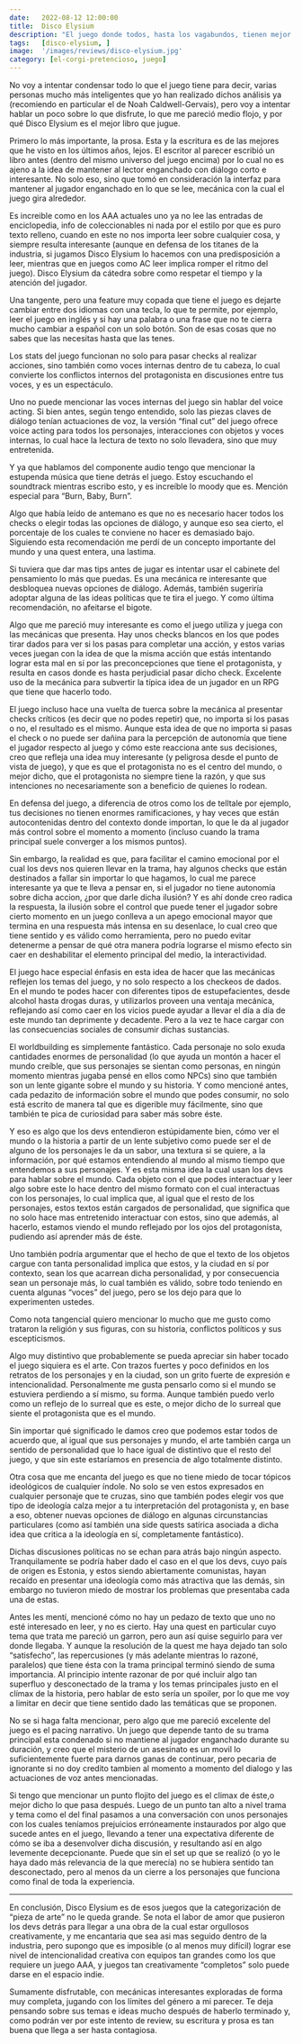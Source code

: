```yaml
---
date:   2022-08-12 12:00:00
title:  Disco Elysium
description: "El juego donde todos, hasta los vagabundos, tienen mejor léxico y prosa que vos."
tags:   [disco-elysium, ]
image:  '/images/reviews/disco-elysium.jpg'
category: [el-corgi-pretencioso, juego]
---
```

No voy a intentar condensar todo lo que el juego tiene para decir, varias personas mucho más inteligentes que yo han realizado dichos análisis ya (recomiendo en particular el de Noah Caldwell-Gervais), pero voy a intentar hablar un poco sobre lo que disfrute, lo que me pareció medio flojo, y por qué Disco Elysium es el mejor libro que jugue.

Primero lo más importante, la prosa. Esta y la escritura es de las mejores que he visto en los últimos años, lejos. El escritor al parecer escribió un libro antes (dentro del mismo universo del juego encima) por lo cual no es ajeno a la idea de mantener al lector enganchado con diálogo corto e interesante. No solo eso, sino que tomó en consideración la interfaz para mantener al jugador enganchado en lo que se lee, mecánica con la cual el juego gira alrededor.

Es increible como en los AAA actuales uno ya no lee las entradas de enciclopedia, info de coleccionables ni nada por el estilo por que es puro texto relleno, cuando en este no nos importa leer sobre cualquier cosa, y siempre resulta interesante (aunque en defensa de los titanes de la industria, si jugamos Disco Elysium lo hacemos con una predisposición a leer, mientras que en juegos como AC leer implica romper el ritmo del juego). Disco Elysium da cátedra sobre como respetar el tiempo y la atención del jugador.

Una tangente, pero una feature muy copada que tiene el juego es dejarte cambiar entre dos idiomas con una tecla, lo que te permite, por ejemplo, leer el juego en inglés y si hay una palabra o una frase que no te cierra mucho cambiar a español con un solo botón. Son de esas cosas que no sabes que las necesitas hasta que las tenes.

Los stats del juego funcionan no solo para pasar checks al realizar acciones, sino también como voces internas dentro de tu cabeza, lo cual convierte los conflictos internos del protagonista en discusiones entre tus voces, y es un espectáculo.

Uno no puede mencionar las voces internas del juego sin hablar del voice acting. Si bien antes, según tengo entendido, solo las piezas claves de diálogo tenían actuaciones de voz, la versión “final cut” del juego ofrece voice acting para todos los personajes, interacciones con objetos y voces internas, lo cual hace la lectura de texto no solo llevadera, sino que muy entretenida.

Y ya que hablamos del componente audio tengo que mencionar la estupenda música que tiene detrás el juego. Estoy escuchando el soundtrack mientras escribo esto, y es increíble lo moody que es. Mención especial para “Burn, Baby, Burn”.

Algo que había leído de antemano es que no es necesario hacer todos los checks o elegir todas las opciones de diálogo, y aunque eso sea cierto, el porcentaje de los cuales te conviene no hacer es demasiado bajo. Siguiendo esta recomendación me perdí de un concepto importante del mundo y una quest entera, una lastima.

Si tuviera que dar mas tips antes de jugar es intentar usar el cabinete del pensamiento lo más que puedas. Es una mecánica re interesante que desbloquea nuevas opciones de diálogo. Además, también sugeriría adoptar alguna de las ideas políticas que te tira el juego. 
Y como última recomendación, no afeitarse el bigote.

Algo que me pareció muy interesante es como el juego utiliza y juega con las mecánicas que presenta. Hay unos checks blancos en los que podes tirar dados para ver si los pasas para completar una acción, y estos varias veces juegan con la idea de que la misma acción que estás intentando lograr esta mal en sí por las preconcepciones que tiene el protagonista, y resulta en casos donde es hasta perjudicial pasar dicho check. Excelente uso de la mecánica para subvertir la típica idea de un jugador en un RPG que tiene que hacerlo todo.

El juego incluso hace una vuelta de tuerca sobre la mecánica al presentar checks críticos (es decir que no podes repetir) que, no importa si los pasas o no, el resultado es el mismo. Aunque esta idea de que no importa si pasas el check o no puede ser dañina para la percepción de autonomía que tiene el jugador respecto al juego y cómo este reacciona ante sus decisiones, creo que refleja una idea muy interesante (y peligrosa desde el punto de vista de juego), y que es que el protagonista no es el centro del mundo, o mejor dicho, que el protagonista no siempre tiene la razón, y que sus intenciones no necesariamente son a beneficio de quienes lo rodean.

En defensa del juego, a diferencia de otros como los de telltale por ejemplo, tus decisiones no tienen enormes ramificaciones, y hay veces que están autocontenidas dentro del contexto donde importan, lo que le da al jugador más control sobre el momento a momento (incluso cuando la trama principal suele converger a los mismos puntos).

Sin embargo, la realidad es que, para facilitar el camino emocional por el cual los devs nos quieren llevar en la trama, hay algunos checks que están destinados a fallar sin importar lo que hagamos, lo cual me parece interesante ya que te lleva a pensar en, si el jugador no tiene autonomía sobre dicha accion, ¿por que darle dicha ilusión? Y es ahí donde creo radica la respuesta, la ilusión sobre el control que puede tener el jugador sobre cierto momento en un juego conlleva a un apego emocional mayor que termina en una respuesta más intensa en su desenlace, lo cual creo que tiene sentido y es válido como herramienta, pero no puedo evitar detenerme a pensar de qué otra manera podría lograrse el mismo efecto sin caer en deshabilitar el elemento principal del medio, la interactividad.

El juego hace especial énfasis en esta idea de hacer que las mecánicas reflejen los temas del juego, y no solo respecto a los checkeos de dados. En el mundo te podes hacer con diferentes tipos de estupefacientes, desde alcohol hasta drogas duras, y utilizarlos proveen una ventaja mecánica, reflejando así como caer en los vicios puede ayudar a llevar el día a día de este mundo tan deprimente y decadente. Pero a la vez te hace cargar con las consecuencias sociales de consumir dichas sustancias.

El worldbuilding es simplemente fantástico. Cada personaje no solo exuda cantidades enormes de personalidad (lo que ayuda un montón a hacer el mundo creíble, que sus personajes se sientan como personas, en ningún momento mientras jugaba pensé en ellos como NPCs) sino que también son un lente gigante sobre el mundo y su historia. Y como mencioné antes, cada pedazito de información sobre el mundo que podes consumir, no solo está escrito de manera tal que es digerible muy fácilmente, sino que también te pica de curiosidad para saber más sobre éste.

Y eso es algo que los devs entendieron estúpidamente bien, cómo ver el mundo o la historia a partir de un lente subjetivo como puede ser el de alguno de los personajes le da un sabor, una textura si se quiere, a la información, por qué estamos entendiendo al mundo al mismo tiempo que entendemos a sus personajes. Y es esta misma idea la cual usan los devs para hablar sobre el mundo. Cada objeto con el que podes interactuar y leer algo sobre este lo hace dentro del mismo formato con el cual interactuas con los personajes, lo cual implica que, al igual que el resto de los personajes, estos textos están cargados de personalidad, que significa que no solo hace mas entretenido interactuar con estos, sino que además, al hacerlo, estamos viendo el mundo reflejado por los ojos del protagonista, pudiendo así aprender más de éste.

Uno también podría argumentar que el hecho de que el texto de los objetos cargue con tanta personalidad implica que estos, y la ciudad en sí por contexto, sean los que acarrean dicha personalidad, y por consecuencia sean un personaje más, lo cual también es válido, sobre todo teniendo en cuenta algunas “voces” del juego, pero se los dejo para que lo experimenten ustedes.

Como nota tangencial quiero mencionar lo mucho que me gusto como trataron la religión y sus figuras, con su historia, conflictos políticos y sus escepticismos.

Algo muy distintivo que probablemente se pueda apreciar sin haber tocado el juego siquiera es el arte. Con trazos fuertes y poco definidos en los retratos de los personajes y en la ciudad, son un grito fuerte de expresión e intencionalidad. Personalmente me gusta pensarlo como si el mundo se estuviera perdiendo a sí mismo, su forma. Aunque también puedo verlo como un reflejo de lo surreal que es este, o mejor dicho de lo surreal que siente el protagonista que es el mundo.

Sin importar qué significado le damos creo que podemos estar todos de acuerdo que, al igual que sus personajes y mundo, el arte también carga un sentido de personalidad que lo hace igual de distintivo que el resto del juego, y que sin este estaríamos en presencia de algo totalmente distinto.

Otra cosa que me encanta del juego es que no tiene miedo de tocar tópicos ideológicos de cualquier índole. No solo se ven estos expresados en cualquier personaje que te cruzas, sino que también podes elegir vos que tipo de ideología calza mejor a tu interpretación del protagonista y, en base a eso, obtener nuevas opciones de diálogo en algunas circunstancias particulares (como así también una side quests satírica asociada a dicha idea que critica a la ideología en sí, completamente fantástico).

Dichas discusiones políticas no se echan para atrás bajo ningún aspecto. Tranquilamente se podría haber dado el caso en el que los devs, cuyo país de origen es Estonia, y estos siendo abiertamente comunistas, hayan recaído en presentar una ideología como más atractiva que las demás, sin embargo no tuvieron miedo de mostrar los problemas que presentaba cada una de estas.

Antes les mentí, mencioné cómo no hay un pedazo de texto que uno no esté interesado en leer, y no es cierto. Hay una quest en particular cuyo tema que trata me pareció un garron, pero aun así quise seguirlo para ver donde llegaba. Y aunque la resolución de la quest me haya dejado tan solo “satisfecho”, las repercusiones (y más adelante mientras lo razoné, paralelos) que tiene ésta con la trama principal terminó siendo de suma importancia. Al principio intente razonar de por qué incluir algo tan superfluo y desconectado de la trama y los temas principales justo en el clímax de la historia, pero hablar de esto sería un spoiler, por lo que me voy a limitar en decir que tiene sentido dado las temáticas que se proponen.

No se si haga falta mencionar, pero algo que me pareció excelente del juego es el pacing narrativo. Un juego que depende tanto de su trama principal esta condenado si no mantiene al jugador enganchado durante su duración, y creo que el misterio de un asesinato es un movil lo suficientemente fuerte para darnos ganas de continuar, pero pecaria de ignorante si no doy credito tambien al momento a momento del dialogo y las actuaciones de voz antes mencionadas.

Si tengo que mencionar un punto flojito del juego es el climax de éste,o mejor dicho lo que pasa después. Luego de un punto tan alto a nivel trama y tema como el del final pasamos a una conversación con unos personajes con los cuales teníamos prejuicios erróneamente instaurados por algo que sucede antes en el juego, llevando a tener una expectativa diferente de cómo se iba a desenvolver dicha discusión, y resultando así en algo levemente decepcionante. Puede que sin el set up que se realizó (o yo le haya dado más relevancia de la que merecía) no se hubiera sentido tan desconectado, pero al menos da un cierre a los personajes que funciona como final de toda la experiencia.

<hr>

En conclusión, Disco Elysium es de esos juegos que la categorización de “pieza de arte” no le queda grande. Se nota el labor de amor que pusieron los devs detrás para llegar a una obra de la cual estar orgullosos creativamente, y me encantaria que sea asi mas seguido dentro de la industria, pero supongo que es imposible (o al menos muy difícil) lograr ese nivel de intencionalidad creativa con equipos tan grandes como los que requiere un juego AAA, y juegos tan creativamente “completos” solo puede darse en el espacio indie.

Sumamente disfrutable, con mecánicas interesantes exploradas de forma muy completa, jugando con los límites del género a mi parecer. Te deja pensando sobre sus temas e ideas mucho después de haberlo terminado y, como podrán ver por este intento de review, su escritura y prosa es tan buena que llega a ser hasta contagiosa.